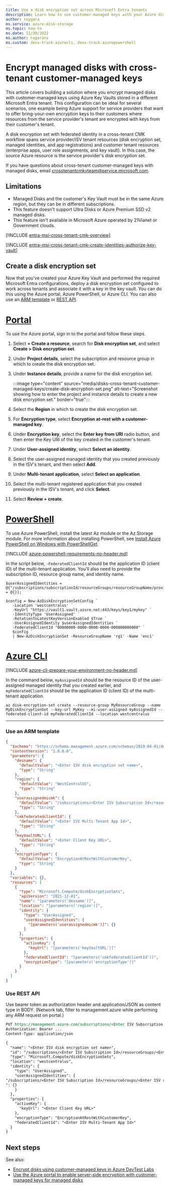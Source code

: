 ```yaml
---
title: Use a disk encryption set across Microsoft Entra tenants
description: Learn how to use customer-managed keys with your Azure disks in different Microsoft Entra tenants.
author: roygara
ms.service: azure-disk-storage
ms.topic: how-to
ms.date: 11/30/2022
ms.author: rogarana
ms.custom: devx-track-azurecli, devx-track-azurepowershell
---
```


# Encrypt managed disks with cross-tenant customer-managed keys

This article covers building a solution where you encrypt managed disks with customer-managed keys using Azure Key Vaults stored in a different Microsoft Entra tenant. This configuration can be ideal for several scenarios, one example being Azure support for service providers that want to offer bring-your-own encryption keys to their customers where resources from the service provider's tenant are encrypted with keys from their customer's tenant.

A disk encryption set with federated identity in a cross-tenant CMK workflow spans service provider/ISV tenant resources (disk encryption set, managed identities, and app registrations) and customer tenant resources (enterprise apps, user role assignments, and key vault). In this case, the source Azure resource is the service provider's disk encryption set.

If you have questions about cross-tenant customer-managed keys with managed disks, email <crosstenantcmkvteam@service.microsoft.com>.

## Limitations

- Managed Disks and the customer's Key Vault must be in the same Azure region, but they can be in different subscriptions.
- This feature doesn't support Ultra Disks or Azure Premium SSD v2 managed disks.
- This feature isn't available in Microsoft Azure operated by 21Vianet or Government clouds.

[!INCLUDE [entra-msi-cross-tenant-cmk-overview](~/reusable-content/ce-skilling/azure/includes/entra-msi-cross-tenant-cmk-overview.md)]

[!INCLUDE [entra-msi-cross-tenant-cmk-create-identities-authorize-key-vault](~/reusable-content/ce-skilling/azure/includes/entra-msi-cross-tenant-cmk-create-identities-authorize-key-vault.md)]

## Create a disk encryption set

Now that you've created your Azure Key Vault and performed the required Microsoft Entra configurations, deploy a disk encryption set configured to work across tenants and associate it with a key in the key vault. You can do this using the Azure portal, Azure PowerShell, or Azure CLI. You can also use an [ARM template](#use-an-arm-template) or [REST API](#use-rest-api).

# [Portal](#tab/azure-portal)

To use the Azure portal, sign in to the portal and follow these steps.

1. Select **+ Create a resource**, search for **Disk encryption set**, and select **Create > Disk encryption set**.
1. Under **Project details**, select the subscription and resource group in which to create the disk encryption set.
1. Under **Instance details**, provide a name for the disk encryption set.

    :::image type="content" source="media/disks-cross-tenant-customer-managed-keys/create-disk-encryption-set.png" alt-text="Screenshot showing how to enter the project and instance details to create a new disk encryption set." border="true":::

1. Select the **Region** in which to create the disk encryption set.
1. For **Encryption type**, select **Encryption at-rest with a customer-managed key**.
1. Under **Encryption key**, select the **Enter key from URI** radio button, and then enter the Key URI of the key created in the customer's tenant.
1. Under **User-assigned identity**, select **Select an identity**.
1. Select the user-assigned managed identity that you created previously in the ISV's tenant, and then select **Add**.
1. Under **Multi-tenant application**, select **Select an application**.
1. Select the multi-tenant registered application that you created previously in the ISV's tenant, and click **Select**.
1. Select **Review + create**.

# [PowerShell](#tab/azure-powershell)

To use Azure PowerShell, install the latest Az module or the Az.Storage module. For more information about installing PowerShell, see [Install Azure PowerShell on Windows with PowerShellGet](/powershell/azure/install-azure-powershell).

[!INCLUDE [azure-powershell-requirements-no-header.md](~/reusable-content/ce-skilling/azure/includes/azure-powershell-requirements-no-header.md)]

In the script below, `-FederatedClientId` should be the application ID (client ID) of the multi-tenant application. You'll also need to provide the subscription ID, resource group name, and identity name.

```azurepowershell-interactive
$userAssignedIdentities = @{"/subscriptions/subscriptionId/resourceGroups/resourceGroupName/providers/Microsoft.ManagedIdentity/userAssignedIdentities/identityName" = @{}};

$config = New-AzDiskEncryptionSetConfig `
   -Location 'westcentralus' `
   -KeyUrl "https://vault1.vault.azure.net:443/keys/key1/mykey" `
   -IdentityType 'UserAssigned' `
   -RotationToLatestKeyVersionEnabled $True `
   -UserAssignedIdentity $userAssignedIdentities `
   -FederatedClientId "00000000-0000-0000-0000-000000000000" `
   $config `
   | New-AzDiskEncryptionSet -ResourceGroupName 'rg1' -Name 'enc1'
```

# [Azure CLI](#tab/azure-cli)

[!INCLUDE [azure-cli-prepare-your-environment-no-header.md](~/reusable-content/azure-cli/azure-cli-prepare-your-environment-no-header.md)]

In the command below, `myAssignedId` should be the resource ID of the user-assigned managed identity that you created earlier, and `myFederatedClientId` should be the application ID (client ID) of the multi-tenant application.

```azurecli-interactive
az disk-encryption-set create --resource-group MyResourceGroup --name MyDiskEncryptionSet --key-url MyKey --mi-user-assigned myAssignedId --federated-client-id myFederatedClientId --location westcentralus
```

---

### Use an ARM template

```json
{
  "$schema": "https://schema.management.azure.com/schemas/2019-04-01/deploymentTemplate.json#",
  "contentVersion": "1.0.0.0",
  "parameters": {
    "desname": {
      "defaultValue": "<Enter ISV disk encryption set name>",
      "type": "String"
    },
    "region": {
      "defaultValue": "WestCentralUS",
      "type": "String"
    },
    "userassignedmicmk": {
      "defaultValue": "/subscriptions/<Enter ISV Subscription Id>/resourceGroups/<Enter ISV resource group name>/providers/Microsoft.ManagedIdentity/userAssignedIdentities/<Enter ISV User Assigned Identity Name>",
      "type": "String"
    },
    "cmkfederatedclientId": {
      "defaultValue": "<Enter ISV Multi-Tenant App Id>",
      "type": "String"
    },
    "keyVaultURL": {
      "defaultValue": "<Enter Client Key URL>",
      "type": "String"
    },
    "encryptionType": {
      "defaultValue": "EncryptionAtRestWithCustomerKey",
      "type": "String"
    }
  },
  "variables": {},
  "resources": [
    {
      "type": "Microsoft.Compute/diskEncryptionSets",
      "apiVersion": "2021-12-01",
      "name": "[parameters('desname')]",
      "location": "[parameters('region')]",
      "identity": {
        "type": "UserAssigned",
        "userAssignedIdentities": {
          "[parameters('userassignedmicmk')]": {}
        }
      },
      "properties": {
        "activeKey": {
          "keyUrl": "[parameters('keyVaultURL')]"
        },
        "federatedClientId": "[parameters('cmkfederatedclientId')]",
        "encryptionType": "[parameters('encryptionType')]"
      }
    }
  ]
}
```

### Use REST API

Use bearer token as authorization header and application/JSON as content type in BODY. (Network tab, filter to management.azure while performing any ARM request on portal.)

```rest
PUT https://management.azure.com/subscriptions/<Enter ISV Subscription Id>/resourceGroups/<Enter ISV Resource Group Name>/providers/Microsoft.Compute/diskEncryptionSets/<Enter ISV Disk Encryption Set Name>?api-version=2021-12-01
Authorization: Bearer ...
Content-Type: application/json

{
  "name": "<Enter ISV disk encryption set name>",
  "id": "/subscriptions/<Enter ISV Subscription Id>/resourceGroups/<Enter ISV resource group name>/providers/Microsoft.Compute/diskEncryptionSets/<Enter ISV disk encryption set name>/",
  "type": "Microsoft.Compute/diskEncryptionSets",
  "location": "westcentralus",
  "identity": {
    "type": "UserAssigned",
    "userAssignedIdentities": {
"/subscriptions/<Enter ISV Subscription Id>/resourceGroups/<Enter ISV resource group name>/providers/Microsoft.ManagedIdentity/userAssignedIdentities/<Enter ISV User Assigned Identity Name>
": {}
    }
  },
  "properties": {
    "activeKey": {
      "keyUrl": "<Enter Client Key URL>"
    },
    "encryptionType": "EncryptionAtRestWithCustomerKey",
    "federatedClientId": "<Enter ISV Multi-Tenant App Id>"
  }
}
```

## Next steps

See also:

- [Encrypt disks using customer-managed keys in Azure DevTest Labs](/azure/devtest-labs/encrypt-disks-customer-managed-keys)
- [Use the Azure portal to enable server-side encryption with customer-managed keys for managed disks](disks-enable-customer-managed-keys-portal.yml)
